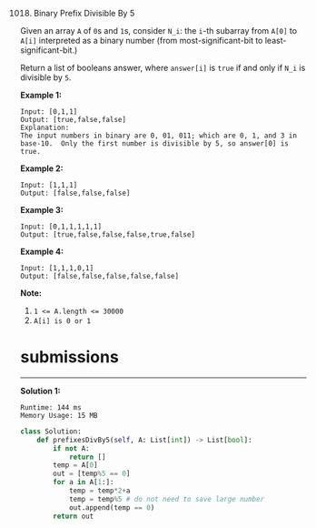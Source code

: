 1018. Binary Prefix Divisible By 5

Given an array `A` of `0`s and `1`s, consider `N_i`: the `i`-th subarray from `A[0]` to `A[i]` interpreted as a binary number (from most-significant-bit to least-significant-bit.)

Return a list of booleans answer, where `answer[i]` is `true` if and only if `N_i` is divisible by `5`.

**Example 1:**
```
Input: [0,1,1]
Output: [true,false,false]
Explanation: 
The input numbers in binary are 0, 01, 011; which are 0, 1, and 3 in base-10.  Only the first number is divisible by 5, so answer[0] is true.
```

**Example 2:**
```
Input: [1,1,1]
Output: [false,false,false]
```

**Example 3:**
```
Input: [0,1,1,1,1,1]
Output: [true,false,false,false,true,false]
```

**Example 4:**
```
Input: [1,1,1,0,1]
Output: [false,false,false,false,false]
```

**Note:**

1. `1 <= A.length <= 30000`
1. `A[i] is 0 or 1`

# submissions
---
**Solution 1:**
```
Runtime: 144 ms
Memory Usage: 15 MB
```
```python
class Solution:
    def prefixesDivBy5(self, A: List[int]) -> List[bool]:
        if not A:
            return []
        temp = A[0]
        out = [temp%5 == 0]
        for a in A[1:]:
            temp = temp*2+a
            temp = temp%5 # do not need to save large number
            out.append(temp == 0)
        return out
```